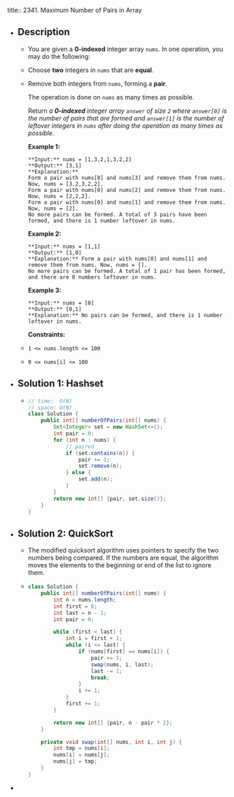 title:: 2341. Maximum Number of Pairs in Array

- ## Description
	- You are given a **0-indexed** integer array `nums`. In one operation, you may do the following:
	- Choose **two** integers in `nums` that are **equal**.
	- Remove both integers from `nums`, forming a **pair**.
	  
	  The operation is done on `nums` as many times as possible.
	  
	  Return *a **0-indexed** integer array *`answer`* of size *`2`* where *`answer[0]`* is the number of pairs that are formed and *`answer[1]`* is the number of leftover integers in *`nums`* after doing the operation as many times as possible*.
	  
	  
	  
	  **Example 1:**
	  
	  ```
	  **Input:** nums = [1,3,2,1,3,2,2]
	  **Output:** [3,1]
	  **Explanation:**
	  Form a pair with nums[0] and nums[3] and remove them from nums. Now, nums = [3,2,3,2,2].
	  Form a pair with nums[0] and nums[2] and remove them from nums. Now, nums = [2,2,2].
	  Form a pair with nums[0] and nums[1] and remove them from nums. Now, nums = [2].
	  No more pairs can be formed. A total of 3 pairs have been formed, and there is 1 number leftover in nums.
	  ```
	  
	  **Example 2:**
	  
	  ```
	  **Input:** nums = [1,1]
	  **Output:** [1,0]
	  **Explanation:** Form a pair with nums[0] and nums[1] and remove them from nums. Now, nums = [].
	  No more pairs can be formed. A total of 1 pair has been formed, and there are 0 numbers leftover in nums.
	  ```
	  
	  **Example 3:**
	  
	  ```
	  **Input:** nums = [0]
	  **Output:** [0,1]
	  **Explanation:** No pairs can be formed, and there is 1 number leftover in nums.
	  ```
	  
	  
	  
	  **Constraints:**
	- `1 <= nums.length <= 100`
	- `0 <= nums[i] <= 100`
- ## Solution 1: Hashset
	- ```java
	  // time:  O(N)
	  // space: O(N)
	  class Solution {
	      public int[] numberOfPairs(int[] nums) {
	          Set<Integer> set = new HashSet<>();
	          int pair = 0;
	          for (int n : nums) {
	              // paired 
	              if (set.contains(n)) {
	                  pair += 1;
	                  set.remove(n);
	              } else {
	                  set.add(n);
	              }
	          }
	          return new int[] {pair, set.size()};
	      }
	  }
	  ```
- ## Solution 2: QuickSort
	- The modified quicksort algorithm uses pointers to specify the two numbers being compared. If the numbers are equal, the algorithm moves the elements to the beginning or end of the list to ignore them.
	- ```java
	  class Solution {
	      public int[] numberOfPairs(int[] nums) {
	          int n = nums.length;
	          int first = 0;
	          int last = n - 1;
	          int pair = 0;
	  
	          while (first < last) {
	              int i = first + 1;
	              while (i <= last) {
	                  if (nums[first] == nums[i]) {
	                      pair += 1;
	                      swap(nums, i, last);
	                      last -= 1;
	                      break;
	                  }
	                  i += 1;
	              }
	              first += 1;
	          }
	  
	          return new int[] {pair, n - pair * 2};
	      }
	  
	      private void swap(int[] nums, int i, int j) {
	          int tmp = nums[i];
	          nums[i] = nums[j];
	          nums[j] = tmp;
	      }
	  }
	  ```
-